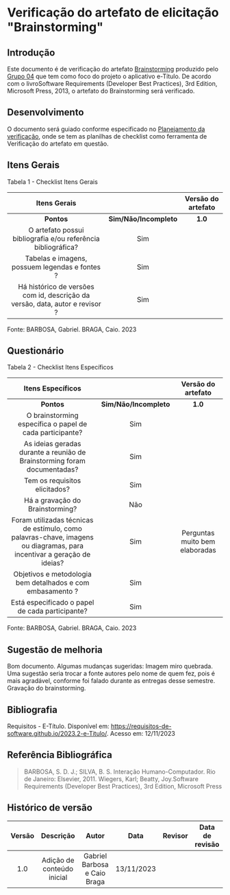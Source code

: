 # **Verificação do artefato de elicitação "Brainstorming"**

## **Introdução**

Este documento é de verificação do artefato [Brainstorming](https://requisitos-de-software.github.io/2023.2-e-Titulo/elicitacao/tecnicas/brainstorming/) produzido pelo [Grupo 04](https://github.com/Requisitos-de-Software/2023.2-e-Titulo) que tem como foco do projeto o aplicativo e-Título. De acordo com o livroSoftware Requirements (Developer Best Practices), 3rd Edition, Microsoft Press, 2013, o artefato do Brainstorming será verificado.

## **Desenvolvimento**

O documento será guiado conforme especificado no [Planejamento da verificação](https://requisitos-de-software.github.io/2023.2-BRBMobilidade/Verifica%C3%A7%C3%A3o/01-planejamento-verificacao-grupo4/), onde se tem as planilhas de checklist como ferramenta de Verificação do artefato em questão.


## **Itens Gerais**

Tabela 1 - Checklist Itens Gerais

| Itens Gerais |      |    Versão do artefato  |
| :------:   | :----: | :-----: |
|    **Pontos**    | **Sim/Não/Incompleto**  |    **1.0**    |
| O artefato possui bibliografia e/ou referência bibliográfica? |    Sim   |     |
| Tabelas e imagens, possuem legendas e fontes ? |  Sim   |       |
| Há histórico de versões com id, descrição da versão, data, autor e revisor ?  |  Sim  |


Fonte: BARBOSA, Gabriel. BRAGA, Caio. 2023

## **Questionário**

Tabela 2 - Checklist Itens Específicos

| Itens Específicos |      |    Versão do artefato |
| :------:   | :----: | :-----: |
|    **Pontos**    | **Sim/Não/Incompleto**  |    **1.0**    |
| O brainstorming específica o papel de cada participante? | Sim  |   |
| As ideias geradas durante a reunião de Brainstorming foram documentadas? |  Sim |  | 
| Tem os requisitos elicitados? |   Sim  |    |
| Há a gravação do Brainstorming?|  Não  |   |
| Foram utilizadas técnicas de estímulo, como palavras-chave, imagens ou diagramas, para incentivar a geração de ideias? |   Sim  |  Perguntas muito bem elaboradas |
| Objetivos e metodologia bem detalhados e com embasamento ? |  Sim  |     | 
| Está especificado o papel de cada participante? | Sim   |    |

Fonte: BARBOSA, Gabriel. BRAGA, Caio. 2023

## **Sugestão de melhoria**

Bom documento. Algumas mudanças sugeridas: Imagem miro quebrada. Uma sugestão seria trocar a fonte autores pelo nome de quem fez, pois é mais agradável, conforme foi falado durante as entregas desse semestre. Gravação do brainstorming.

## **Bibliografia**

Requisitos - E-Título. Disponível em: https://requisitos-de-software.github.io/2023.2-e-Titulo/. Acesso em: 12/11/2023


## **Referência Bibliográfica**

> BARBOSA, S. D. J.; SILVA, B. S. Interação Humano-Computador. Rio de Janeiro: Elsevier, 2011.
> Wiegers, Karl; Beatty, Joy.Software Requirements (Developer Best Practices), 3rd Edition, Microsoft Press

## **Histórico de versão**


| Versão |          Descrição              |     Autor      |      Data      |   Revisor     |    Data de revisão    |  
|:------:|:-------------------------------:|:--------------:|:--------------:|:-------------:|:---------------------:|
|  1.0   | Adição de conteúdo inicial  | Gabriel Barbosa e Caio Braga  | 13/11/2023   |              |                       |